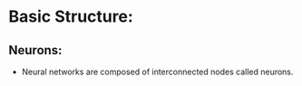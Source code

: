 # Basic Structure:
 ## Neurons: 
  - Neural networks are composed of interconnected nodes called neurons.
